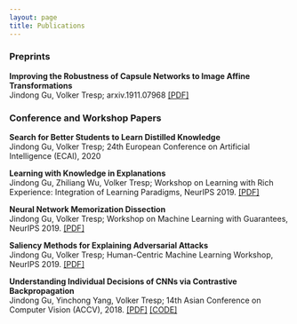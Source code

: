 ```yaml
---
layout: page
title: Publications
---
```

<h3>
    <a name='pub'></a> Preprints
</h3>

<div class="media">
    <div class="media-body">
       <p class="media-heading">
          <strong>Improving the Robustness of Capsule Networks to Image Affine Transformations</strong><br />
          Jindong Gu, Volker Tresp; arxiv.1911.07968 <a href="https://arxiv.org/pdf/1911.07968.pdf">[PDF]</a>
       </p>
    </div>
</div>

<h3>
    <a name='pub'></a> Conference and Workshop Papers
</h3>

<div class="media">
    <div class="media-body">
       <p class="media-heading">
          <strong>Search for Better Students to Learn Distilled Knowledge</strong><br />
          Jindong Gu, Volker Tresp; 24th European Conference on Artificial Intelligence (ECAI), 2020
       </p>
    </div>
</div>

<div class="media">
    <div class="media-body">
       <p class="media-heading">
          <strong>Learning with Knowledge in Explanations</strong><br />
          Jindong Gu, Zhiliang Wu, Volker Tresp; Workshop on Learning with Rich Experience: Integration of Learning Paradigms, NeurIPS 2019. <a href="https://drive.google.com/file/d/18Eyo7XIgJ1L5Toylnp-l1dvN7wMBOPSQ/view">[PDF]</a>
       </p>
    </div>
</div>

<div class="media">
    <div class="media-body">
       <p class="media-heading">
          <strong>Neural Network Memorization Dissection</strong><br />
          Jindong Gu, Volker Tresp; Workshop on Machine Learning with Guarantees, NeurIPS 2019. <a href="https://arxiv.org/pdf/1911.09537.pdf">[PDF]</a>
       </p>
    </div>
</div>

<div class="media">
    <div class="media-body">
       <p class="media-heading">
          <strong>Saliency Methods for Explaining Adversarial Attacks</strong><br />
          Jindong Gu, Volker Tresp; Human-Centric Machine Learning Workshop, NeurIPS 2019. <a href="https://arxiv.org/pdf/1908.08413.pdf">[PDF]</a>
       </p>
    </div>
</div>

<div class="media">
    <div class="media-body">
       <p class="media-heading">
          <strong>Understanding Individual Decisions of CNNs via Contrastive Backpropagation</strong><br />
          Jindong Gu, Yinchong Yang, Volker Tresp; 14th Asian Conference on Computer Vision (ACCV), 2018. <a href="https://arxiv.org/pdf/1812.02100.pdf">[PDF]</a> <a href="https://github.com/JindongGu/Contrastive-LRP">[CODE]</a>
       </p>
    </div>
</div>

<br />




